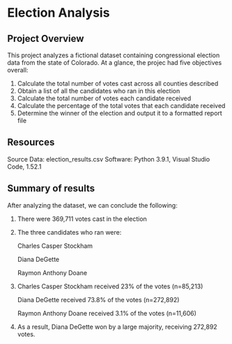 # Election Analysis

## Project Overview

This project analyzes a fictional dataset containing congressional election data from the state of Colorado. At a glance, the projec had five objectives overall:
1. Calculate the total number of votes cast across all counties described
2. Obtain a list of all the candidates who ran in this election
3. Calculate the total number of votes each candidate received
4. Calculate the percentage of the total votes that each candidate received
5. Determine the winner of the election and output it to a formatted report file

## Resources

Source Data: election_results.csv
Software: Python 3.9.1, Visual Studio Code, 1.52.1

## Summary of results

After analyzing the dataset, we can conclude the following:

1. There were 369,711 votes cast in the election

2. The three candidates who ran were:

   Charles Casper Stockham
	 
   Diana DeGette
	 
   Raymon Anthony Doane
	 
3. Charles Casper Stockham received 23% of the votes (n=85,213)

   Diana DeGette received 73.8% of the votes (n=272,892)
	 
   Raymon Anthony Doane received 3.1% of the votes (n=11,606)
	 
4. As a result, Diana DeGette won by a large majority, receiving 272,892 votes.
